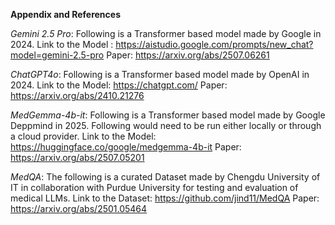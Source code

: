 **Appendix and References**

*Gemini 2.5 Pro*: Following is a Transformer based model made by Google in 2024.
Link to the Model : https://aistudio.google.com/prompts/new_chat?model=gemini-2.5-pro
Paper: https://arxiv.org/abs/2507.06261

*ChatGPT4o*: Following is a Transformer based model made by OpenAI in 2024.
Link to the Model: https://chatgpt.com/
Paper: https://arxiv.org/abs/2410.21276

*MedGemma-4b-it*: Following is a Transformer based model made by Google Deppmind in 2025. Following would need to be run either locally or through a cloud provider.
Link to the Model: https://huggingface.co/google/medgemma-4b-it
Paper: https://arxiv.org/abs/2507.05201

*MedQA*: The following is a curated Dataset made by Chengdu University of IT in collaboration with Purdue University for testing and evaluation of medical LLMs.
Link to the Dataset: https://github.com/jind11/MedQA
Paper: https://arxiv.org/abs/2501.05464
